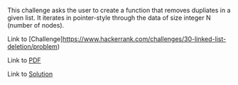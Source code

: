 This challenge asks the user to create a function that removes dupliates in a given list. It iterates in pointer-style through the data of size integer N (number of nodes).

Link to [Challenge]https://www.hackerrank.com/challenges/30-linked-list-deletion/problem)

Link to [PDF](./more_linked_lists.pdf)

Link to [Solution](./more_linked.py)
